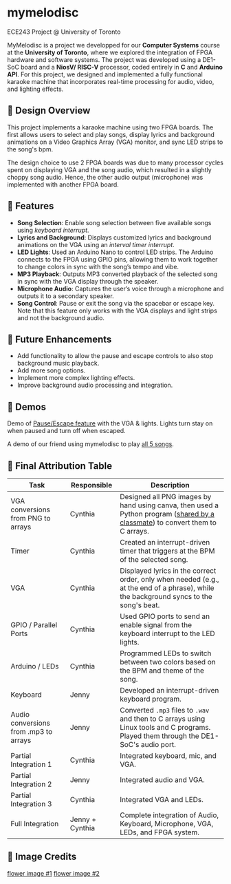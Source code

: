 # mymelodisc
ECE243 Project @ University of Toronto

MyMelodisc is a project we developped for our **Computer Systems** course at the **University of Toronto**, where we explored the integration of FPGA hardware and software systems. The project was developed using a DE1-SoC board and a **NiosV/ RISC-V** processor, coded entirely in **C** and **Arduino API**. For this project, we designed and implemented a fully functional karaoke machine that incorporates real-time processing for audio, video, and lighting effects.

## 📃 Design Overview

This project implements a karaoke machine using two FPGA boards. The first allows users to select and play songs, display lyrics and background animations on a Video Graphics Array (VGA) monitor, and sync LED strips to the song's bpm. 

The design choice to use 2 FPGA boards was due to many processor cycles spent on displaying VGA and the song audio, which resulted in a slightly choppy song audio. Hence, the other audio output (microphone) was implemented with another FPGA board.

## 🎤 Features
- **Song Selection**: Enable song selection between five available songs using *keyboard interrupt*.
- **Lyrics and Background**: Displays customized lyrics and background animations on the VGA using an *interval timer interrupt*.
- **LED Lights**: Used an Arduino Nano to control LED strips. The Arduino connects to the FPGA using GPIO pins, allowing them to work together to change colors in sync with the song’s tempo and vibe.
- **MP3 Playback**: Outputs MP3 converted playback of the selected song in sync with the VGA display through the speaker.
- **Microphone Audio**: Captures the user’s voice through a microphone and outputs it to a secondary speaker.
- **Song Control**: Pause or exit the song via the spacebar or escape key. Note that this feature only works with the VGA displays and light strips and not the background audio.
  
## 🔮 Future Enhancements
- Add functionality to allow the pause and escape controls to also stop background music playback.
- Add more song options.
- Implement more complex lighting effects.
- Improve background audio processing and integration.

## 🎥 Demos

Demo of [Pause/Escape feature](https://youtube.com/shorts/BSLlZOSv11Q?si=11OxYApMmXR5o_40) with the VGA & lights. Lights turn stay on when paused and turn off when escaped. 

A demo of our friend using mymelodisc to play [all 5 songs](https://youtu.be/GxU2Z60IDpA?si=Vk7T57-SlDIf4bSX).

## 👥 Final Attribution Table

| **Task**                                | **Responsible**       | **Description**                                                                                                                                             |
|----------------------------------------|------------------------|-------------------------------------------------------------------------------------------------------------------------------------------------------------|
| VGA conversions from PNG to arrays     | Cynthia                | Designed all PNG images by hand using canva, then used a Python program ([shared by a classmate](https://github.com/Ken-2511/ECE243_ImageConverter)) to convert them to C arrays.             |
| Timer                                  | Cynthia                | Created an interrupt-driven timer that triggers at the BPM of the selected song.                                                                            |
| VGA                                    | Cynthia                | Displayed lyrics in the correct order, only when needed (e.g., at the end of a phrase), while the background syncs to the song's beat.                      |
| GPIO / Parallel Ports                  | Cynthia                | Used GPIO ports to send an enable signal from the keyboard interrupt to the LED lights.                                                                     |
| Arduino / LEDs                         | Cynthia                | Programmed LEDs to switch between two colors based on the BPM and theme of the song.                                                                        |
| Keyboard                               | Jenny                  | Developed an interrupt-driven keyboard program.                                                                                                              |
| Audio conversions from .mp3 to arrays  | Jenny                  | Converted `.mp3` files to `.wav` and then to C arrays using Linux tools and C programs. Played them through the DE1-SoC's audio port.                        |
| Partial Integration 1                  | Cynthia                | Integrated keyboard, mic, and VGA.                                                                                                                           |
| Partial Integration 2                  | Jenny                  | Integrated audio and VGA.                                                                                                                                    |
| Partial Integration 3                  | Cynthia                | Integrated VGA and LEDs.                                                                                                                                    |
| Full Integration                       | Jenny + Cynthia        | Complete integration of Audio, Keyboard, Microphone, VGA, LEDs, and FPGA system.                                                                            |

## 💐 Image Credits

[flower image #1](https://www.instagram.com/fleur_chezmoi?utm_source=ig_web_button_share_sheet&igsh=ZDNlZDc0MzIxNw==)
[flower image #2](https://www.xiaohongshu.com/user/profile/55a0ff19f5a2635114b99e43?xsec_token=YB8KSKKPGknIfseGtVtoqS7FgAWd8K3NdLTYIKm5AnAzY=&xsec_source=app_share&xhsshare=CopyLink&appuid=6674c9bc0000000007005505&apptime=1743966751&share_id=1d58b22ab26044d491c0091c6262950b)
